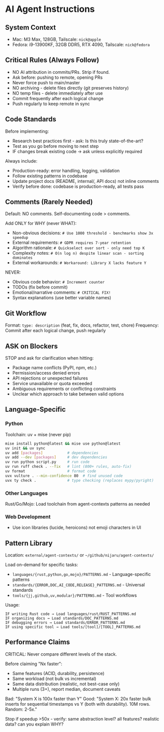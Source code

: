 # AI Agent Instructions

## System Context
- Mac: M3 Max, 128GB, Tailscale: `nick@apple`
- Fedora: i9-13900KF, 32GB DDR5, RTX 4090, Tailscale: `nick@fedora`

## Critical Rules (Always Follow)
- NO AI attribution in commits/PRs. Strip if found.
- Ask before: pushing to remote, opening PRs
- Never force push to main/master
- NO archiving - delete files directly (git preserves history)
- NO temp files - delete immediately after use
- Commit frequently after each logical change
- Push regularly to keep remote in sync

## Code Standards
Before implementing:
- Research best practices first - ask: Is this truly state-of-the-art?
- Test as you go before moving to next step
- IF changes break existing code → ask unless explicitly required

Always include:
- Production-ready: error handling, logging, validation
- Follow existing patterns in codebase
- Update project docs (README, internal/, API docs) not inline comments
- Verify before done: codebase is production-ready, all tests pass

## Comments (Rarely Needed)
Default: NO comments. Self-documenting code > comments.

Add ONLY for WHY (never WHAT):
- Non-obvious decisions: `# Use 1000 threshold - benchmarks show 3x speedup`
- External requirements: `# GDPR requires 7-year retention`
- Algorithm rationale: `# Quickselect over sort - only need top K`
- Complexity notes: `# O(n log n) despite linear scan - sorting dominates`
- External workarounds: `# Workaround: Library X lacks feature Y`

NEVER:
- Obvious code behavior: `# Increment counter`
- TODOs (fix before commit)
- Emotional/narrative comments: `# CRITICAL FIX!`
- Syntax explanations (use better variable names)

## Git Workflow
Format: `type: description` (feat, fix, docs, refactor, test, chore)
Frequency: Commit after each logical change, push regularly

## ASK on Blockers
STOP and ask for clarification when hitting:
- Package name conflicts (PyPI, npm, etc.)
- Permission/access denied errors
- API rejections or unexpected failures
- Service unavailable or quota exceeded
- Ambiguous requirements or conflicting constraints
- Unclear which approach to take between valid options

## Language-Specific

### Python
Toolchain: uv + mise (never pip)
```bash
mise install python@latest && mise use python@latest
uv init && uv sync
uv add [packages]           # dependencies
uv add --dev [packages]     # dev dependencies
uv run python script.py     # run code
uv run ruff check . --fix   # lint (800+ rules, auto-fix)
uv format                   # format code
uvx vulture . --min-confidence 80  # find unused code
uvx ty check .              # type checking (replaces mypy/pyright)
```

### Other Languages
Rust/Go/Mojo: Load toolchain from agent-contexts patterns as needed

### Web Development
- Use icon libraries (lucide, heroicons) not emoji characters in UI

## Pattern Library
Location: `external/agent-contexts/` or `~/github/nijaru/agent-contexts/`

Load on-demand for specific tasks:
- `languages/{rust,python,go,mojo}/PATTERNS.md` - Language-specific patterns
- `standards/{ERROR,DOC,AI_CODE,RELEASE}_PATTERNS.md` - Universal standards
- `tools/{jj,github,uv,modular}/PATTERNS.md` - Tool workflows

Usage:
```
IF writing Rust code → Load languages/rust/RUST_PATTERNS.md
IF organizing docs → Load standards/DOC_PATTERNS.md
IF debugging errors → Load standards/ERROR_PATTERNS.md
IF using specific tool → Load tools/[tool]/[TOOL]_PATTERNS.md
```

## Performance Claims
CRITICAL: Never compare different levels of the stack.

Before claiming "Nx faster":
- Same features (ACID, durability, persistence)
- Same workload (not bulk vs incremental)
- Same data distribution (realistic, not best-case only)
- Multiple runs (3+), report median, document caveats

Bad: "System X is 100x faster than Y"
Good: "System X: 20x faster bulk inserts for sequential timestamps vs Y (both with durability). 10M rows. Random: 2-5x."

Stop if speedup >50x - verify: same abstraction level? all features? realistic data? can you explain WHY?
